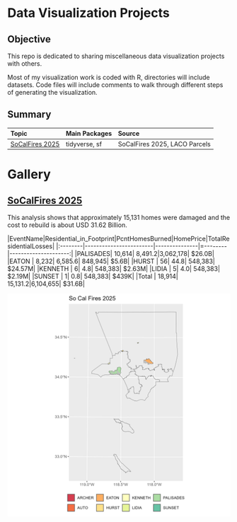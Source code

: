 # Data Visualization Projects

## Objective
This repo is dedicated to sharing miscellaneous data visualization projects with others.

Most of my visualization work is coded with R, directories will include datasets. Code files will include comments to walk through different steps of generating the visualization.

## Summary

| **Topic**                                        | **Main Packages**                     | **Source**                    |
|:-------------------------------------------------|:--------------------------------------|:------------------------------|
| [SoCalFires 2025](./So_Cal_Fires_2025)           | tidyverse, sf                         | SoCalFires 2025, LACO Parcels |


# Gallery

## [SoCalFires 2025](./So_Cal_Fires_2025)

This analysis shows that approximately 15,131 homes were damaged and the cost to rebuild is about USD 31.62 Billion.

|EventName|Residential_in_Footprint|PcntHomesBurned|HomePrice|TotalResidentialLosses|
|:--------|------------------------|---------------|=--------|---------------------:|
|PALISADES|                  10,614|        8,491.2|3,062,178|                $26.0B|
|EATON    |                   8,232|        6,585.6|  848,945|                 $5.6B|
|HURST    |                      56|           44.8|  548,383|               $24.57M|
|KENNETH  |                       6|            4.8|  548,383|                $2.63M|
|LIDIA    |                       5|            4.0|  548,383|                $2.19M|
|SUNSET   |                       1|            0.8|  548,383|                 $439K|
|Total    |                  18,914|       15,131.2|6,104,655|                $31.6B|

![plot](./So_Cal_Fires_2025/plots/So_Cal_Fires_2025_LACO_SUP_DIST.png)









